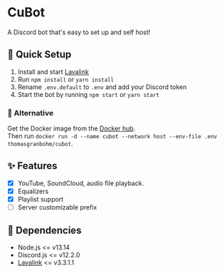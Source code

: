 # CuBot  
A Discord bot that's easy to set up and self host!

## 🏃 Quick Setup
1. Install and start [Lavalink](https://github.com/Frederikam/Lavalink)
2. Run `npm install` or `yarn install`
3. Rename `.env.default` to `.env` and add your Discord token 
4. Start the bot by running `npm start` or `yarn start`

### 🚀 Alternative
Get the Docker image from the [Docker hub](https://hub.docker.com/r/thomasgranbohm/cubot).  
Then run `docker run -d --name cubot --network host --env-file .env thomasgranbohm/cubot`.

## ✨ Features
 - [x] YouTube, SoundCloud, audio file playback.
 - [x] Equalizers
 - [x] Playlist support 
 - [ ] Server customizable prefix

## 📌 Dependencies
 - Node.js <= v13.14
 - Discord.js <= v12.2.0
 - [Lavalink](https://github.com/Frederikam/Lavalink) <= v3.3.1.1
